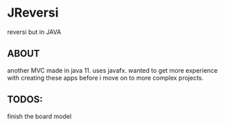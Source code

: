 # JReversi
reversi but in JAVA

## ABOUT

another MVC made in java 11. uses javafx.
wanted to get more experience with creating these apps before
i move on to more complex projects.

## TODOS:

finish the board model
